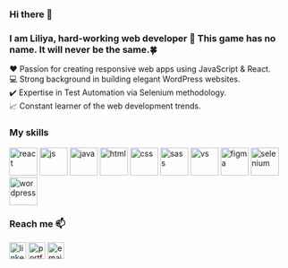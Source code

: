 ### Hi there 👋

<!--
**lyly2112/lyly2112** is a ✨ _special_ ✨ repository because its `README.md` (this file) appears on your GitHub profile.
-->
### I am Liliya, hard-working web developer 💪 This game has no name. It will never be the same.🍀
❤️ Passion for creating responsive web apps using JavaScript & React.  
💻 Strong background in building elegant WordPress websites.  
✔️ Expertise in Test Automation via Selenium methodology.  
📈 Constant learner of the web development trends.  

### My skills
<div>
  <img src="https://sherstobitova.netlify.app/static/media/react.24bb1669.svg" alt="react" height="50"/>
  <img src="https://sherstobitova.netlify.app/static/media/js.a6ed75d9.svg" alt="js" height="50"/>
  <img src="https://sherstobitova.netlify.app/static/media/java.ecef1139.svg" alt="java" height="50"/>
  <img src="https://sherstobitova.netlify.app/static/media/html.3fa0bb9e.svg" alt="html" height="50"/>
  <img src="https://sherstobitova.netlify.app/static/media/css.0911617e.svg" alt="css" height="50"/>
  <img src="https://sherstobitova.netlify.app/static/media/sass.6a06234b.svg" alt="sass" height="50"/>
  <img src="https://sherstobitova.netlify.app/static/media/vs.33f0dadc.svg" alt="vs" height="50"/>
  <img src="https://sherstobitova.netlify.app/static/media/figma.52043f31.svg" alt="figma" height="50"/>
  <img src="https://sherstobitova.netlify.app/static/media/selenium.f690f650.svg" alt="selenium" height="50"/>
  <img src="https://sherstobitova.netlify.app/static/media/wordpress.4d16b40d.svg" alt="wordpress" height="50"/>
</div>

### Reach me 📫 

<a href="https://www.linkedin.com/in/liliya-sherstobitova-322a4b125/" target="_blank"><img src="https://i2.paste.pics/E95K8.png" alt="linkedin" height="30" /></a>
<a href="https://liliya.us/" target="_blank"><img src="https://i2.paste.pics/E95JE.png" alt="portfolio" height="30" /></a>
<a href="mailto: abc@example.com" target="_blank"><img src="https://i2.paste.pics/d4a41d144057528ca2d464d749217a1f.png" alt="email" height="30" /></a>
